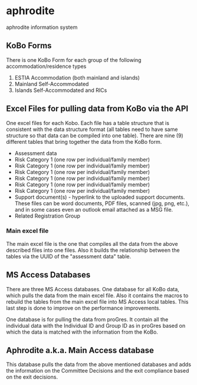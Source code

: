 # aphrodite

aphrodite information system

## KoBo Forms

There is one KoBo Form for each group of the following accommodation/residence types

1. ESTIA Accommodation (both mainland and islands)
2. Mainland Self-Accommodated
3. Islands Self-Accommodated and RICs

## Excel Files for pulling data from KoBo via the API

One excel files for each Kobo. Each file has a table structure that is consistent with the data structure format (all tables need to have same structure so that data can be compiled into one table). There are nine (9) different tables that bring together the data from the KoBo form.

- Assessment data
- Risk Category 1 (one row per individual/family member)
- Risk Category 1 (one row per individual/family member)
- Risk Category 1 (one row per individual/family member)
- Risk Category 1 (one row per individual/family member)
- Risk Category 1 (one row per individual/family member)
- Risk Category 1 (one row per individual/family member)
- Support document(s) - hyperlink to the uploaded support documents. These files can be word documents, PDF files, scanned (jpg, png, etc.), and in some cases even an outlook email attached as a MSG file.
- Related Registration Group

### Main excel file

The main excel file is the one that compiles all the data from the above described files into one files. Also it builds the relationship between the tables via the UUID of the "assessment data" table.

## MS Access Databases

There are three MS Access databases.
One database for all KoBo data, which pulls the data from the main excel file. Also it contains the macros to rebuild the tables from the main excel file into MS Access local tables. This last step is done to improve on the performance improvements.

One database is for pulling the data from proGres. It contain all the individual data with the Individual ID and Group ID as in proGres based on which the data is matched with the information from the KoBo.

## Aphrodite a.k.a. Main Access database

This database pulls the data from the above mentioned databases and adds the information on the Committee Decisions and the exit compliance based on the exit decisions.
